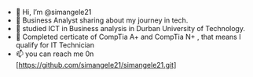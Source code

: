 - 👋 Hi, I’m @simangele21
- 👀 Business Analyst sharing about my journey in tech.
- 🌱 studied ICT in Business analysis in Durban University of Technology.
- 💞️ Completed certicate of CompTia A+ and CompTia N+ , that means I qualify for IT Technician 
- 📫 you can reach me 0n [https://github.com/simangele21/simangele21.git]
  


<!---
simangele21/simangele21 is a ✨ special ✨ repository because its `README.md` (this file) appears on your GitHub profile.
You can click the Preview link to take a look at your changes.
--->
